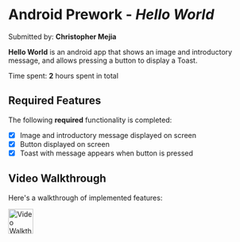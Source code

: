 # Android Prework - *Hello World*

Submitted by: **Christopher Mejia**

**Hello World** is an android app that shows an image and introductory message, and allows pressing a button to display a Toast.

Time spent: **2** hours spent in total

## Required Features

The following **required** functionality is completed:

* [X] Image and introductory message displayed on screen
* [X] Button displayed on screen
* [X] Toast with message appears when button is pressed

## Video Walkthrough

Here's a walkthrough of implemented features:

<img src='https://imgur.com/a/heMUGBB' title='Video Walkthrough' width='50dp' alt='Video Walkthrough' />

